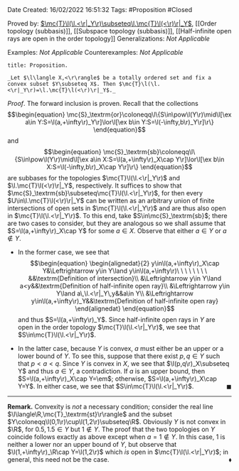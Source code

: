 <br />
<br />

Date Created: 16/02/2022 16:51:32
Tags: #Proposition #Closed 

Proved by: [$\mc{T}\l(\l.<\r|_Y\r)\subseteq\l.\mc{T}\l(<\r)\r|_Y$](Restricted%20order%20topology%20subset%20of%20subspace%20topology.md), [[Order topology (subbasis)]], [[Subspace topology (subbasis)]], [[Half-infinite open rays are open in the order topology]]
Generalizations: _Not Applicable_

Examples: _Not Applicable_
Counterexamples: _Not Applicable_

``` ad-Proposition
title: Proposition.

_Let $\l\langle X,<\r\rangle$ be a totally ordered set and fix a convex subset $Y\subseteq X$. Then $\mc{T}\l(\l.<\r|_Y\r)=\l.\mc{T}\l(<\r)\r|_Y$._

```

_Proof_. The forward inclusion is proven. Recall that the collections
$$\begin{equation}
    \mc{S}_\textrm{or}\coloneqq\l\{S\in\pow\l(Y\r)\mid\l[\ex a\in Y:S=\l(a,+\infty\r)_Y\r]\lor\l[\ex b\in Y:S=\l(-\infty,b\r)_Y\r]\r\}
\end{equation}$$
and
$$\begin{equation}
    \mc{S}_\textrm{sb}\coloneqq\l\{S\in\pow\l(Y\r)\mid\l[\ex a\in X:S=\l(a,+\infty\r)_X\cap Y\r]\lor\l[\ex b\in X:S=\l(-\infty,b\r)_X\cap Y\r]\r\}
\end{equation}$$
are subbases for the topologies $\mc{T}\l(\l.<\r|_Y\r)$ and $\l.\mc{T}\l(<\r)\r|_Y$, respectively. It suffices to show that $\mc{S}_\textrm{sb}\subseteq\mc{T}\l(\l.<\r|_Y\r)$, for then every $U\in\l.\mc{T}\l(<\r)\r|_Y$ can be written as an arbitrary union of finite intersections of open sets in $\mc{T}\l(\l.<\r|_Y\r)$ and are thus also open in $\mc{T}\l(\l.<\r|_Y\r)$. To this end, take $S\in\mc{S}_\textrm{sb}$; there are two cases to consider, but they are analogous so we shall assume that $S=\l(a,+\infty\r)_X\cap Y$ for some $a\in X$. Observe that either $a\in Y$ or $a\not\in Y$.
* In the former case, we see that$$\begin{equation}
    \begin{alignedat}{2}
        y\in\l(a,+\infty\r)_X\cap Y&\Leftrightarrow y\in Y\land y\in\l(a,+\infty\r)\ \ \ \ \ \ \ \ &&\textrm{Definition of intersection}\\
        &\Leftrightarrow y\in Y\land a<y&&\textrm{Definition of half-infinite open ray}\\
        &\Leftrightarrow y\in Y\land a\,\l.<\r|_Y\,y&&a\in Y\\
        &\Leftrightarrow y\in\l(a,+\infty\r)_Y&&\textrm{Definition of half-infinite open ray}
    \end{alignedat}
\end{equation}$$
and thus $S=\l(a,+\infty\r)_Y$. Since half-infinite open rays in $Y$ are open in the order topology $\mc{T}\l(\l.<\r|_Y\r)$, we see that $S\in\mc{T}\l(\l.<\r|_Y\r)$.

* In the latter case, because $Y$ is convex, $a$ must either be an upper or a lower bound of $Y$. To see this, suppose that there exist $p,q\in Y$ such that $p<a<q$. Since $Y$ is convex in $X$, we see that $\l(p,q\r)_X\subseteq Y$ and thus $a\in Y$, a contradiction. If $a$ is an upper bound, then $S=\l(a,+\infty\r)_X\cap Y=\em$; otherwise, $S=\l(a,+\infty\r)_X\cap Y=Y$. In either case, we see that $S\in\mc{T}\l(\l.<\r|_Y\r)$.<span style="float:right;">$\blacksquare$</span>

---

**Remark.** Convexity is _not_ a necessary condition; consider the real line $\l\langle\R,\mc{T}_\textrm{st}\r\rangle$ and the subset $Y\coloneqq\l(0,1\r)\cup\l(1,2\r)\subseteq\R$. Obviously $Y$ is not convex in $\R$, for $0.5,1.5\in Y$ but $1\not\in Y$.     The proof that the two topologies on $Y$ coincide follows exactly as above except when $a=1\not\in Y$. In this case, $1$ is neither a lower nor an upper bound of $Y$, but observe that $\l(1,+\infty\r)_\R\cap Y=\l(1,2\r)$ which _is_ open in $\mc{T}\l(\l.<\r|_Y\r)$; in general, this need not be the case.<span style="float:right;">$\blacklozenge$</span>
